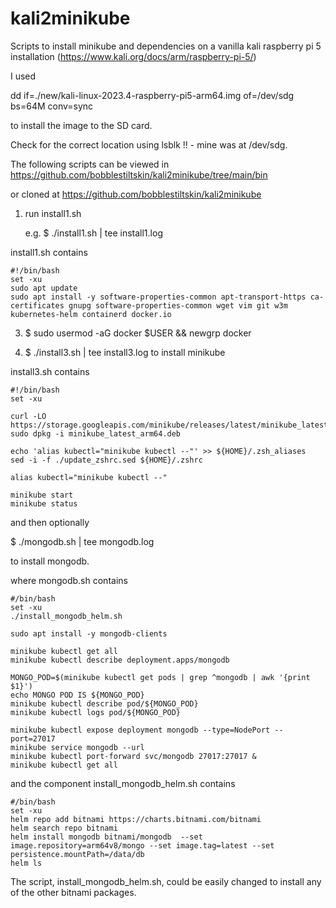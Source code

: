# kali2minikube
Scripts to install minikube and dependencies on a vanilla kali raspberry pi 5 installation (https://www.kali.org/docs/arm/raspberry-pi-5/)

I used

dd if=./new/kali-linux-2023.4-raspberry-pi5-arm64.img of=/dev/sdg bs=64M conv=sync

to install the image to the SD card.

Check for the correct location using lsblk !! - mine was at /dev/sdg.

The following scripts can be viewed in https://github.com/bobblestiltskin/kali2minikube/tree/main/bin  

or cloned at https://github.com/bobblestiltskin/kali2minikube

1. run install1.sh

   e.g. $ ./install1.sh | tee install1.log

  install1.sh contains

  ```
#!/bin/bash
set -xu
sudo apt update
sudo apt install -y software-properties-common apt-transport-https ca-certificates gnupg software-properties-common wget vim git w3m kubernetes-helm containerd docker.io
```

3. $ sudo usermod -aG docker $USER && newgrp docker

4. $ ./install3.sh | tee install3.log to install minikube

install3.sh contains

```
#!/bin/bash
set -xu

curl -LO https://storage.googleapis.com/minikube/releases/latest/minikube_latest_arm64.deb
sudo dpkg -i minikube_latest_arm64.deb

echo 'alias kubectl="minikube kubectl --"' >> ${HOME}/.zsh_aliases
sed -i -f ./update_zshrc.sed ${HOME}/.zshrc

alias kubectl="minikube kubectl --"

minikube start
minikube status
```

and then optionally

$ ./mongodb.sh | tee mongodb.log

to install mongodb.

where mongodb.sh contains 
```
#/bin/bash
set -xu
./install_mongodb_helm.sh

sudo apt install -y mongodb-clients

minikube kubectl get all
minikube kubectl describe deployment.apps/mongodb

MONGO_POD=$(minikube kubectl get pods | grep ^mongodb | awk '{print $1}')
echo MONGO POD IS ${MONGO_POD}
minikube kubectl describe pod/${MONGO_POD}
minikube kubectl logs pod/${MONGO_POD}

minikube kubectl expose deployment mongodb --type=NodePort --port=27017
minikube service mongodb --url
minikube kubectl port-forward svc/mongodb 27017:27017 &
minikube kubectl get all
```
and the component install_mongodb_helm.sh contains
``` 
#/bin/bash
set -xu
helm repo add bitnami https://charts.bitnami.com/bitnami
helm search repo bitnami
helm install mongodb bitnami/mongodb  --set image.repository=arm64v8/mongo --set image.tag=latest --set persistence.mountPath=/data/db
helm ls
```

The script, install_mongodb_helm.sh, could be easily changed to install any of the other bitnami packages. 
